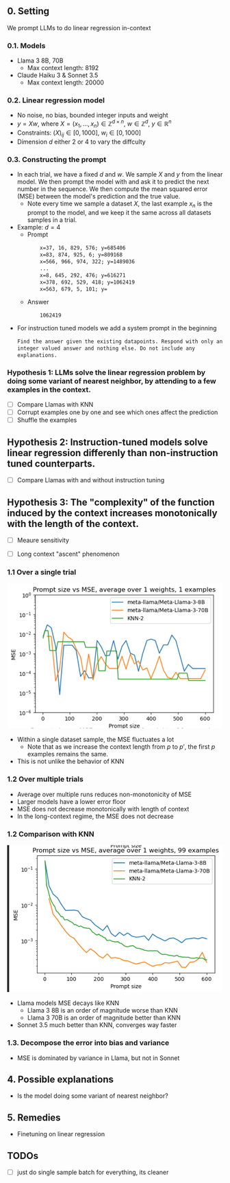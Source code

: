 ## 0. Setting
We prompt LLMs to do linear regression in-context
### 0.1. Models
- Llama 3 8B, 70B
    - Max context length: 8192
- Claude Haiku 3 & Sonnet 3.5
    - Max context length: 20000
### 0.2. Linear regression model
- No noise, no bias, bounded integer inputs and weight
- $y=Xw$, where $X=(x_1,\dots,x_n) \in \mathbb{Z}^{d\times n}$, $w \in \mathbb{Z}^d$, $y \in \mathbb{R}^n$
- Constraints: $(X)_{ij} \in [0, 1000]$, $w_i \in [0, 1000]$
- Dimension $d$ either 2 or 4 to vary the diffculty

### 0.3. Constructing the prompt
- In each trial, we have a fixed $d$ and $w$. We sample $X$ and $y$ from the linear model. We then prompt the model with and ask it to predict the next number in the sequence. We then compute the mean squared error (MSE) between the model's prediction and the true value. 
    - Note every time we sample a dataset $X$, the last example $x_n$ is the prompt to the model, and we keep it the same across all datasets samples in a trial. 
- Example: $d=4$
    - Prompt
        ```
            x=37, 16, 829, 576; y=685406
            x=83, 874, 925, 6; y=809168
            x=566, 966, 974, 322; y=1489036
            ...
            x=8, 645, 292, 476; y=616271
            x=378, 692, 529, 418; y=1062419
            x=563, 679, 5, 101; y=
        ```
    - Answer
        ```
            1062419
        ```
- For instruction tuned models we add a system prompt in the beginning
    ```
    Find the answer given the existing datapoints. Respond with only an integer valued answer and nothing else. Do not include any explanations.
    ```


### Hypothesis 1: LLMs solve the linear regression problem by doing some variant of nearest neighbor, by attending to a few examples in the context.
- [ ] Compare Llamas with KNN
- [ ] Corrupt examples one by one and see which ones affect the prediction
- [ ] Shuffle the examples 
## Hypothesis 2: Instruction-tuned models solve linear regression differenly than non-instruction tuned counterparts.
- [ ] Compare Llamas with and without instruction tuning
## Hypothesis 3: The "complexity" of the function induced by the context increases monotonically with the length of the context.
- [ ] Meaure sensitivity
- [ ] Long context "ascent" phenomenon


### 1.1 Over a single trial
![alt text](images/single_trial.png)
- Within a single dataset sample, the MSE fluctuates a lot
    - Note that as we increase the context length from $p$ to $p'$, the first $p$ examples remains the same. 
- This is not unlike the behavior of KNN

### 1.2 Over multiple trials
- Average over multiple runs reduces non-monotonicity of MSE
- Larger models have a lower error floor
- MSE does not decrease monotonically with length of context
- In the long-context regime, the MSE does not decrease

### 1.2 Comparison with KNN
![](images/llama-KNN-100.png)
- Llama models MSE decays like KNN
    - Llama 3 8B is an order of magnitude worse than KNN
    - Llama 3 70B is an order of magnitude better than KNN
- Sonnet 3.5 much better than KNN, converges way faster

### 1.3. Decompose the error into bias and variance
- MSE is dominated by variance in Llama, but not in Sonnet


<!-- ### 1.4 [WIP] Plot the entire 1000x1000 range of inputs - any patterns? -->

<!-- ## 3. Sensitivity: how much the output change with a small change in the input
- [ ] +-1 in one number in the demonstration
- [ ] +-1 in one number in the question (last example)
- [ ] change one example in the demonstration
- [ ] change the question
- Shuffling the demonstrations -->

## 4. Possible explanations
- Is the model doing some variant of nearest neighbor?

## 5. Remedies
- Finetuning on linear regression

## TODOs
- [ ] just do single sample batch for everything, its cleaner
